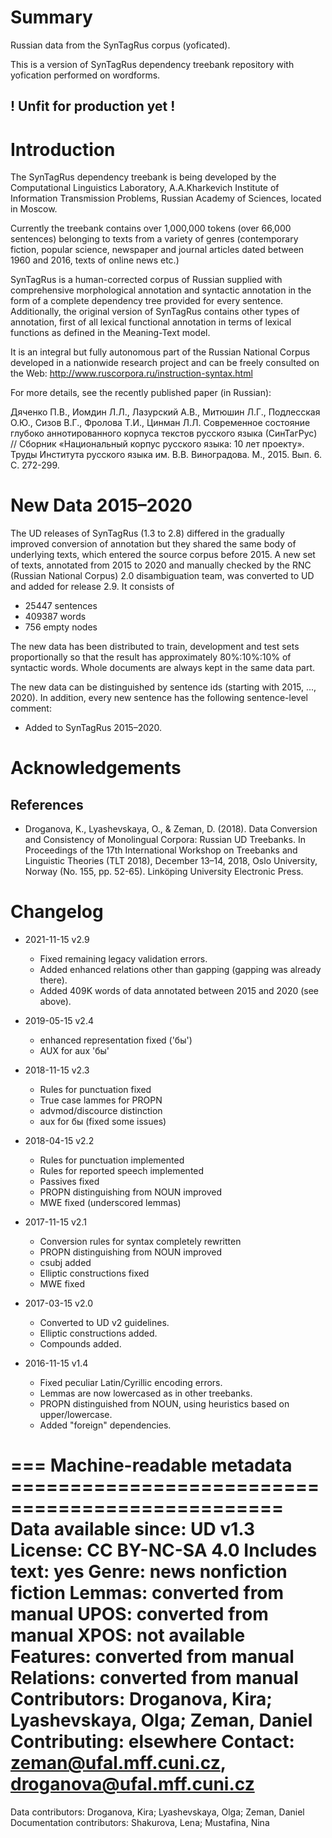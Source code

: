 # Summary

Russian data from the SynTagRus corpus (yoficated).

This is a version of SynTagRus dependency treebank repository with yofication performed on wordforms.

## ! Unfit for production yet ! 

# Introduction

The SynTagRus dependency treebank is being developed by the Computational
Linguistics Laboratory, A.A.Kharkevich Institute of Information Transmission
Problems, Russian Academy of Sciences, located in Moscow.

Currently the treebank contains over 1,000,000 tokens (over 66,000 sentences)
belonging to texts from a variety of genres (contemporary fiction, popular
science, newspaper and journal articles dated between 1960 and 2016, texts of
online news etc.)

SynTagRus is a human-corrected corpus of Russian supplied
with comprehensive morphological annotation and syntactic annotation in the
form of a complete dependency tree provided for every sentence. Additionally,
the original version of SynTagRus contains other types of annotation, first of
all lexical functional annotation in terms of lexical functions as defined
in the Meaning-Text model.

It is an integral but fully autonomous part of the Russian National Corpus
developed in a nationwide research project and can be freely consulted on the
Web: http://www.ruscorpora.ru/instruction-syntax.html

For more details, see the recently published paper (in Russian):

Дяченко П.В., Иомдин Л.Л., Лазурский А.В., Митюшин Л.Г., Подлесская О.Ю.,
Сизов В.Г., Фролова Т.И., Цинман Л.Л. Современное состояние глубоко
аннотированного корпуса текстов русского языка (СинТагРус) // Сборник
«Национальный корпус русского языка: 10 лет проекту». Труды Института русского
языка им. В.В. Виноградова. М., 2015. Вып. 6. С. 272-299.


# New Data 2015–2020

The UD releases of SynTagRus (1.3 to 2.8) differed in the gradually improved conversion
of annotation but they shared the same body of underlying texts, which entered the
source corpus before 2015. A new set of texts, annotated from 2015 to 2020 and manually
checked by the RNC (Russian National Corpus) 2.0 disambiguation team, was converted to
UD and added for release 2.9. It consists of

* 25447 sentences
* 409387 words
* 756 empty nodes

The new data has been distributed to train, development and test sets proportionally so
that the result has approximately 80%:10%:10% of syntactic words. Whole documents are
always kept in the same data part.

The new data can be distinguished by sentence ids (starting with 2015, ..., 2020).
In addition, every new sentence has the following sentence-level comment:

* Added to SynTagRus 2015–2020.


# Acknowledgements

## References

* Droganova, K., Lyashevskaya, O., & Zeman, D. (2018).
Data Conversion and Consistency of Monolingual Corpora: Russian UD Treebanks.
In Proceedings of the 17th International Workshop on Treebanks and Linguistic Theories (TLT 2018),
December 13–14, 2018, Oslo University, Norway (No. 155, pp. 52-65). Linköping University Electronic Press.


# Changelog

* 2021-11-15 v2.9
  * Fixed remaining legacy validation errors.
  * Added enhanced relations other than gapping (gapping was already there).
  * Added 409K words of data annotated between 2015 and 2020 (see above).

* 2019-05-15 v2.4
  * enhanced representation fixed ('бы')
  * AUX for aux 'бы'

* 2018-11-15 v2.3
  * Rules for punctuation fixed
  * True case lammes for PROPN
  * advmod/discource distinction
  * aux for бы (fixed some issues)

* 2018-04-15 v2.2
  * Rules for punctuation implemented
  * Rules for reported speech implemented
  * Passives fixed
  * PROPN distinguishing from NOUN improved
  * MWE fixed (underscored lemmas)

* 2017-11-15 v2.1
  * Conversion rules for syntax completely rewritten
  * PROPN distinguishing from NOUN improved
  * csubj added
  * Elliptic constructions fixed
  * MWE fixed

* 2017-03-15 v2.0
  * Converted to UD v2 guidelines.
  * Elliptic constructions added.
  * Compounds added.

* 2016-11-15 v1.4
  * Fixed peculiar Latin/Cyrillic encoding errors.
  * Lemmas are now lowercased as in other treebanks.
  * PROPN distinguished from NOUN, using heuristics based on upper/lowercase.
  * Added "foreign" dependencies.


=== Machine-readable metadata =================================================
Data available since: UD v1.3
License: CC BY-NC-SA 4.0
Includes text: yes
Genre: news nonfiction fiction
Lemmas: converted from manual
UPOS: converted from manual
XPOS: not available
Features: converted from manual
Relations: converted from manual
Contributors: Droganova, Kira; Lyashevskaya, Olga; Zeman, Daniel
Contributing: elsewhere
Contact: zeman@ufal.mff.cuni.cz, droganova@ufal.mff.cuni.cz
===============================================================================
Data contributors: Droganova, Kira; Lyashevskaya, Olga; Zeman, Daniel
Documentation contributors: Shakurova, Lena; Mustafina, Nina
